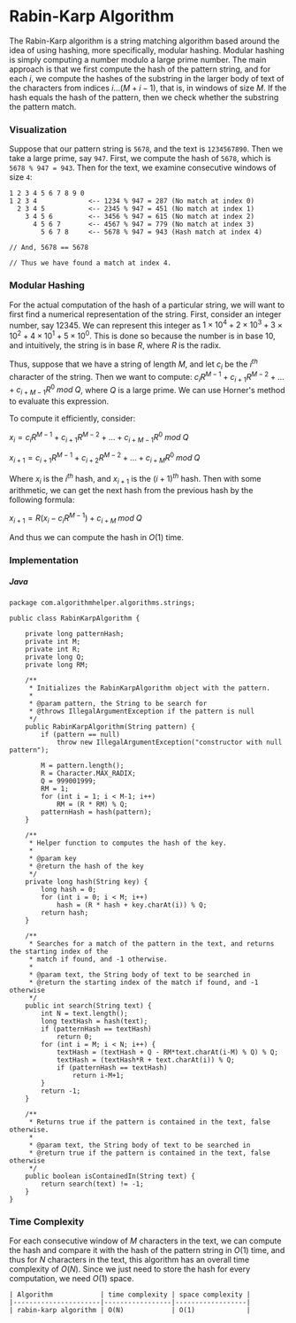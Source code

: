 # Rabin-Karp Algorithm

The Rabin-Karp algorithm is a string matching algorithm based around the idea of using hashing, more
specifically, modular hashing. Modular hashing is simply computing a number modulo a large prime 
number. The main approach is that we first compute the hash of the pattern string, and for each $i$,
we compute the hashes of the substring in the larger body of text of the characters from indices 
$i...(M+i-1)$, that is, in windows of size $M$. If the hash equals the hash of the pattern, then we 
check whether the substring the pattern match. 

### Visualization

Suppose that our pattern string is `5678`, and the text is `1234567890`. Then we take a large prime,
say `947`. First, we compute the hash of `5678`, which is `5678 % 947 = 943`. Then for the text, we
examine consecutive windows of size `4`:

```
1 2 3 4 5 6 7 8 9 0
1 2 3 4             <-- 1234 % 947 = 287 (No match at index 0)
  2 3 4 5           <-- 2345 % 947 = 451 (No match at index 1)
    3 4 5 6         <-- 3456 % 947 = 615 (No match at index 2)
      4 5 6 7       <-- 4567 % 947 = 779 (No match at index 3)
        5 6 7 8     <-- 5678 % 947 = 943 (Hash match at index 4)

// And, 5678 == 5678

// Thus we have found a match at index 4.
```

### Modular Hashing

For the actual computation of the hash of a particular string, we will want to first find a 
numerical representation of the string. First, consider an integer number, say $12345$. We can 
represent this integer as $1 \times 10^4 + 2 \times 10^3 + 3 \times 10^2 + 4 \times 10^1 + 5 \times 10^0$. 
This is done so because the number is in base 10, and intuitively, the string is in base $R$, where
$R$ is the radix. 

Thus, suppose that we have a string of length $M$, and let $c_i$ be the $i^{th}$ character of the 
string. Then we want to compute: $c_iR^{M-1} + c_{i+1}R^{M-2} + ... + c_{i+M-1}R^{0}\;mod\;Q$, where
$Q$ is a large prime. We can use Horner's method to evaluate this expression. 

To compute it efficiently, consider:

$x_i = c_iR^{M-1} + c_{i+1}R^{M-2} + ... + c_{i+M-1}R^{0}\;mod\;Q$

$x_{i+1} = c_{i+1}R^{M-1} + c_{i+2}R^{M-2} + ... + c_{i+M}R^{0}\;mod\;Q$

Where $x_i$ is the $i^{th}$ hash, and $x_{i+1}$ is the $(i+1)^{th}$ hash. Then with some arithmetic,
we can get the next hash from the previous hash by the following formula:

$x_{i+1} = R(x_i - c_iR^{M-1}) + c_{i+M} \;mod\;Q$

And thus we can compute the hash in $O(1)$ time.

### Implementation

##### Java

```
package com.algorithmhelper.algorithms.strings;

public class RabinKarpAlgorithm {

    private long patternHash;
    private int M;
    private int R;
    private long Q;
    private long RM;

    /**
     * Initializes the RabinKarpAlgorithm object with the pattern.
     *
     * @param pattern, the String to be search for
     * @throws IllegalArgumentException if the pattern is null
     */
    public RabinKarpAlgorithm(String pattern) {
        if (pattern == null)
            throw new IllegalArgumentException("constructor with null pattern");

        M = pattern.length();
        R = Character.MAX_RADIX;
        Q = 999001999;
        RM = 1;
        for (int i = 1; i < M-1; i++)
            RM = (R * RM) % Q;
        patternHash = hash(pattern);
    }

    /**
     * Helper function to computes the hash of the key.
     *
     * @param key
     * @return the hash of the key
     */
    private long hash(String key) {
        long hash = 0;
        for (int i = 0; i < M; i++)
            hash = (R * hash + key.charAt(i)) % Q;
        return hash;
    }

    /**
     * Searches for a match of the pattern in the text, and returns the starting index of the
     * match if found, and -1 otherwise.
     *
     * @param text, the String body of text to be searched in
     * @return the starting index of the match if found, and -1 otherwise
     */
    public int search(String text) {
        int N = text.length();
        long textHash = hash(text);
        if (patternHash == textHash)
            return 0;
        for (int i = M; i < N; i++) {
            textHash = (textHash + Q - RM*text.charAt(i-M) % Q) % Q;
            textHash = (textHash*R + text.charAt(i)) % Q;
            if (patternHash == textHash)
                return i-M+1;
        }
        return -1;
    }

    /**
     * Returns true if the pattern is contained in the text, false otherwise.
     *
     * @param text, the String body of text to be searched in
     * @return true if the pattern is contained in the text, false otherwise
     */
    public boolean isContainedIn(String text) {
        return search(text) != -1;
    }
}
```

### Time Complexity

For each consecutive window of $M$ characters in the text, we can compute the hash and compare it 
with the hash of the pattern string in $O(1)$ time, and thus for $N$ characters in the text, this 
algorithm has an overall time complexity of $O(N)$. Since we just need to store the hash for every
computation, we need $O(1)$ space.

```
| Algorithm            | time complexity | space complexity |
|----------------------|-----------------|------------------|
| rabin-karp algorithm | O(N)            | O(1)             |
```
